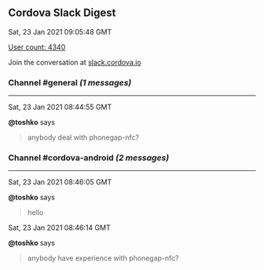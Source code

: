 ## Cordova Slack Digest
Sat, 23 Jan 2021 09:05:48 GMT

[User count: 4340](https://cordova.slack.com/)


Join the conversation at [slack.cordova.io](http://slack.cordova.io/)

### __Channel #general__ _(1 messages)_
---

Sat, 23 Jan 2021 08:44:55 GMT

__@toshko__ says 
> anybody deal with phonegap-nfc?
> 

### __Channel #cordova-android__ _(2 messages)_
---

Sat, 23 Jan 2021 08:46:05 GMT

__@toshko__ says 
> hello
> 

Sat, 23 Jan 2021 08:46:14 GMT

__@toshko__ says 
> anybody have experience with phonegap-nfc?
> 
